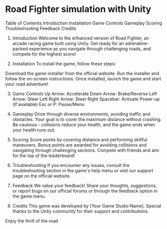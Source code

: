 # Road Fighter simulation with Unity

Table of Contents
Introduction
Installation
Game Controls
Gameplay
Scoring
Troubleshooting
Feedback
Credits

1. Introduction <a name="introduction"></a>
Welcome to the enhanced version of Road Fighter, an arcade racing game built using Unity. Get ready for an adrenaline-packed experience as you navigate through challenging roads, and compete for the highest score!

2. Installation <a name="installation"></a>
To install the game, follow these steps:

Download the game installer from the official website.
Run the installer and follow the on-screen instructions.
Once installed, launch the game and start your road adventure!

3. Game Controls <a name="game-controls"></a>
Up Arrow: Accelerate
Down Arrow: Brake/Reverse
Left Arrow: Steer Left
Right Arrow: Steer Right
Spacebar: Activate Power-up (if available)
Esc or P: Pause/Menu

4. Gameplay <a name="gameplay"></a>
Drive through diverse environments, avoiding traffic and obstacles. Your goal is to cover the maximum distance without crashing. Be cautious - collisions reduce your health, and the game ends when your health runs out.

5. Scoring <a name="scoring"></a>
Score points by covering distance and performing skillful maneuvers. Bonus points are awarded for avoiding collisions and navigating through challenging sections. Compete with friends and aim for the top of the leaderboard!

8. Troubleshooting <a name="troubleshooting"></a>
If you encounter any issues, consult the troubleshooting section in the game's help menu or visit our support page on the official website.

9. Feedback <a name="feedback"></a>
We value your feedback! Share your thoughts, suggestions, or report bugs on our official forums or through the feedback option in the game menu.

10. Credits <a name="credits"></a>
This game was developed by [Your Game Studio Name]. Special thanks to the Unity community for their support and contributions.

Enjoy the thrill of the road


